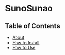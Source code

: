 # SunoSunao
## Table of Contents

- [About](#about)
- [How to Install ](#how-to-install)
- [How to Use](#how-to-use)
  
